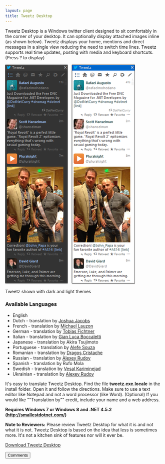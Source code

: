 ```yaml
---
layout: page  
title: Tweetz Desktop
---
```

Tweetz Desktop is a Windows twitter client designed to sit comfortably in the corner of your desktop. It can optionally display attached images inline (as shown below). Tweetz displays your home, mentions and direct messages in a single view reducing the need to switch time lines. Tweetz supports real time updates, posting with media and keyboard shortcuts. (Press ? to display)

![noborder](/cdn/images/tweetzdesktop.png)

Tweetz shown with dark and light themes

### Available Languages

- English
- Dutch - translation by [Joshua Jacobs](https://twitter.com/Racing_Reporter)
- French - translation by [Michael Lauzon](https://twitter.com/mlauzon)
- German - translation by [Tobias Fichtner](https://twitter.com/tobiasfichtner)
- Italian - translation by [Gian Luca Boccaletti](https://twitter.com/Bokka80)
- Japanese - translation by Akira Tsujimoto
- Portuguese - translation by [Alefe Souza](http://twitter.com/alefesouza5)
- Romanian - translation by [Dragoș Cristache](http://cristache.net/)
- Russian - translation by [Alexey Rudoy](https://twitter.com/Alex_Rudoy/)
- Spanish - translation by Rufo Mola
- Swedish - translation by [Vesal Kariminejad](https://twitter.com/TranceMastrOnyx)
- Ukrainian - translation by [Alexey Rudoy](https://twitter.com/Alex_Rudoy/)

It's easy to translate Tweetz Desktop. Find the file **tweetz.exe.locale** in the install folder. Open it and follow the directions. Make sure to use a text editor like Notepad and not a word processor (like Word). (Optional) If you would like ""Translation by"" credit, include your name and a web address.

**Requires Windows 7 or Windows 8 and .NET 4.5.2 (<http://smallestdotnet.com/>)**

**Note to Reviewers:** Please review Tweetz Desktop for what it is and not what it is not. Tweetz Desktop is based on the idea that less is sometimes more. It's not a kitchen sink of features nor will it ever be.

[Download Tweetz Desktop ](/downloads)

<button onclick="load_disqus('tweetzdesktop', 'Tweetz Desktop');" class="pure-button">Comments</button>
<div id="disqus_thread"></div>
